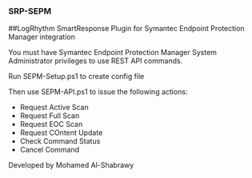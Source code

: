 ### SRP-SEPM
##LogRhythm SmartResponse Plugin for Symantec Endpoint Protection Manager integration

You must have Symantec Endpoint Protection Manager System Administrator privileges to use REST API commands.

Run SEPM-Setup.ps1 to create config file

Then use SEPM-API.ps1 to issue the following actions:
- Request Active Scan
- Request Full Scan
- Request EOC Scan
- Request COntent Update
- Check Command Status
- Cancel Command

Developed by Mohamed Al-Shabrawy